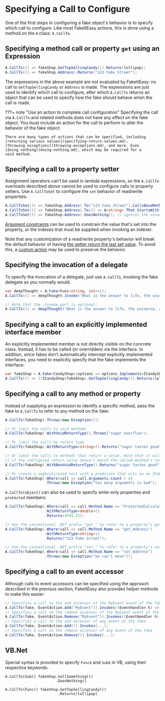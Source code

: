 # Specifying a Call to Configure

One of the first steps in configuring a fake object's behavior is to
specify which call to configure. Like most FakeItEasy actions, this is
done using a method on the `A` class: `A.CallTo`.

## Specifying a method call or property `get` using an Expression

```csharp
A.CallTo(() => fakeShop.GetTopSellingCandy()).Returns(lollipop);
A.CallTo(() => fakeShop.Address).Returns("123 Fake Street");
```

The expressions in the above example are not evaluated by FakeItEasy:
no call to `GetTopSellingCandy` or `Address` is made. The expressions
are just used to identify which call to configure, after which
`A.CallTo` returns an object that can be used to specify how the fake
should behave when the call is made.

???+ note "Use an action to complete call configuration"
    Specifying the call via `A.CallTo` and related methods does not
    have any effect on the fake object. You must include an action
    for the call to perform to alter the behavior of the fake object.

    There are many types of actions that can be specified, including
    [returning various values](specifying-return-values.md),
    [throwing exceptions](throwing-exceptions.md), and more. Even
    [doing nothing](doing-nothing.md), which may be required for a
    void method.

## Specifying a call to a property setter

Assignment operators can't be used in lambda expressions, so the
`A.CallTo` overloads described above cannot be used to configure calls
to property setters.
Use `A.CallToSet` to configure the `set` behavior of read/write properties:

```csharp
A.CallToSet(() => fakeShop.Address).To("123 Fake Street").CallsBaseMethod();
A.CallToSet(() => fakeShop.Address).To(() => A<string>.That.StartsWith("123")).DoesNothing();
A.CallToSet(() => fakeShop.Address).DoesNothing(); // ignores the value that's set
```

[Argument constraints](argument-constraints.md) can be used to
constrain the value that's set into the property, or the indexes that
must be supplied when invoking an indexer.

Note that any customization of a read/write property's behavior will break the
default behavior of having
[the getter return the last set value](default-fake-behavior.md#readwrite-properties).
To avoid this, a
[custom action](invoking-custom-code.md#case-study-customizing-a-readwrite-property)
may be used to preserve the behavior.

## Specifying the invocation of a delegate

To specify the invocation of a delegate, just use `A.CallTo`, invoking the fake delegate as you normally would:

```csharp
var deepThought = A.Fake<Func<string, int>>();
A.CallTo(() => deepThought.Invoke("What is the answer to life, the universe, and everything?")).Returns(42);

// Note that the .Invoke part is optional:
A.CallTo(() => deepThought("What is the answer to life, the universe, and everything?")).Returns(42);
```

## Specifying a call to an explicitly implemented interface member

An explicitly implemented member is not directly visible on the concrete class. Instead, it has to be called
(or overridden) via the interface. In addition, since fakes don't automatically intercept explicitly implemented
interfaces, you need to explicitly specify that the fake implements the interface:

```csharp
var fakeShop = A.Fake<CandyShop>(options => options.Implements<ICandyShop>());
A.CallTo(() => ((ICandyShop)fakeShop).GetTopSellingCandy()).Returns(lollipop);
```

## Specifying a call to any method or property

Instead of supplying an expression to identify a specific method, pass
the fake to `A.CallTo` to refer to any method on the fake:

```csharp
A.CallTo(fakeShop).Throws(new Exception());

// Or limit the calls to void methods
A.CallTo(fakeShop).WithVoidReturnType().Throws("sugar overflow");

// Or limit the calls by return type
A.CallTo(fakeShop).WithReturnType<string>().Returns("sugar tastes good");

// Or limit the calls to methods that return a value. Note that it will throw at runtime
// if the configured return value doesn't match the called method's return type.
A.CallTo(fakeShop).WithNonVoidReturnType().Returns("sugar tastes good");

// Or create a sophisticated test with a predicate that acts on an IFakeObjectCall
A.CallTo(fakeShop).Where(call => call.Arguments.Count > 4)
                  .Throws(new Exception("too many arguments is bad");
```

`A.CallTo(object)` can also be used to specify write-only properties and
`protected` members:

```csharp
A.CallTo(fakeShop).Where(call => call.Method.Name == "ProtectedCalculateSalesForToday")
                  .WithReturnType<double>()
                  .Returns(4741.71);

// Use the conventional .NET prefix "get_" to refer to a property's getter:
A.CallTo(fakeShop).Where(call => call.Method.Name == "get_Address")
                  .WithReturnType<string>()
                  .Returns("123 Fake Street");

// Use the conventional .NET prefix "set_" to refer to a property's setter:
A.CallTo(fakeShop).Where(call => call.Method.Name == "set_Address")
                  .Throws(new Exception("we can't move"));
```

## Specifying a call to an event accessor

Although calls to event accessors can be specified using the approach described
in the previous section, FakeItEasy also provides helper methods to make this
easier:

```csharp
// Specifies a call to the add accessor of the MyEvent event of the fake
A.CallTo(fake, EventAction.Add("MyEvent")).Invokes((EventHandler h) => ...);
// Specifies a call to the remove accessor of the MyEvent event of the fake
A.CallTo(fake, EventAction.Remove("MyEvent")).Invokes((EventHandler h) => ...);
// Specifies a call to the add accessor of any event of the fake
A.CallTo(fake, EventAction.Add()).Invokes(...);
// Specifies a call to the remove accessor of any event of the fake
A.CallTo(fake, EventAction.Remove()).Invokes(...);
```

## VB.Net
Special syntax is provided to specify `Func`s and `Sub`s in VB, using their respective keywords:

```
A.CallTo(Sub() fakeShop.SellSomething())
                       .DoesNothing()

A.CallTo(Func() fakeShop.GetTopSellingCandy())
                        .Returns(lollipop)
```
